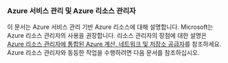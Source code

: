 ### Azure 서비스 관리 및 Azure 리소스 관리자
 
이 문서는 Azure 서비스 관리 기반 Azure 리소스에 대해 설명합니다. Microsoft는 Azure 리소스 관리자의 사용을 권장합니다. 리소스 관리자의 장점에 대한 설명은 [Azure 리소스 관리자에 통합된 Azure 계산, 네트워크 및 저장소 공급자](../articles/virtual-machines/virtual-machines-azurerm-versus-azuresm.md)를 참조하세요. Azure 리소스 관리자와 동등한 작업을 수행하려면 다음 문서를 참조하십시오.

<!---HONumber=62-->
